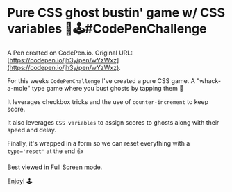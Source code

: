 # Pure CSS ghost bustin' game w/ CSS variables  👻🕹#CodePenChallenge

A Pen created on CodePen.io. Original URL: [https://codepen.io/jh3y/pen/wYzWxz](https://codepen.io/jh3y/pen/wYzWxz).

For this weeks `CodePenChallenge` I've created a pure CSS game. A "whack-a-mole" type game where you bust ghosts by tapping them 💪

It leverages checkbox tricks and the use of `counter-increment` to keep score.

It also leverages `CSS variables` to assign scores to ghosts along with their speed and delay.

Finally, it's wrapped in a form so we can reset everything with a `type='reset'` at the end 👍

Best viewed in Full Screen mode.

Enjoy! 🕹